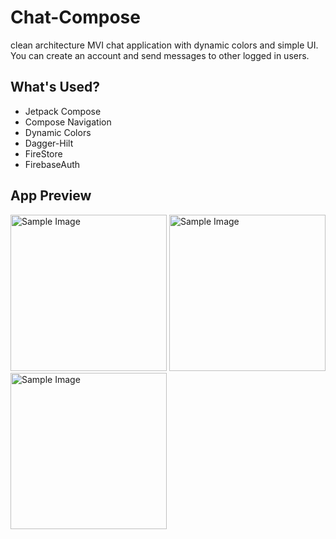 # Chat-Compose

clean architecture MVI chat application with dynamic colors and simple UI. You can create an account and send messages to other logged in users.

## What's Used?

- Jetpack Compose
- Compose Navigation
- Dynamic Colors
- Dagger-Hilt
- FireStore
- FirebaseAuth

## App Preview
<img src="https://github.com/luukitooo/Chat-Compose/assets/107555010/a47e4138-4c77-4ac3-a590-4655c2b3d034" alt="Sample Image" width="250">
<img src="https://github.com/luukitooo/Chat-Compose/assets/107555010/5e4f9a55-cdd0-46a7-a6c0-fc650228a449" alt="Sample Image" width="250">
<img src="https://github.com/luukitooo/Chat-Compose/assets/107555010/605fc092-9a9d-4761-82e4-53d8180f4c5d" alt="Sample Image" width="250">

